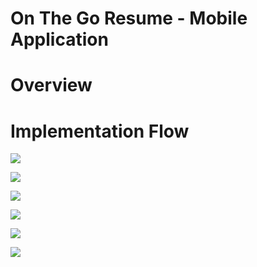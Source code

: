 # On The Go Resume - Mobile Application

# Overview

# Implementation Flow
![](images/Page1.JPG)   [](images/PesrsonalInfo.JPG)

![](images/ExperienceInfo.JPG)

![](images/EducationInfo.JPG)

![](images/ProjectInfo.JPG)

![](images/GenResume.JPG)

![](images/ResumeFile.JPG)
